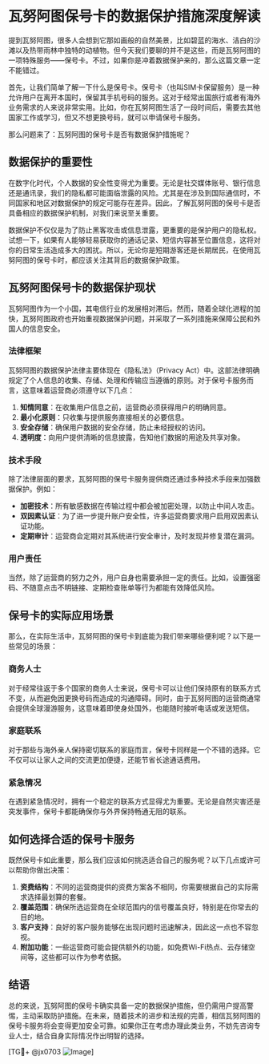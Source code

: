 # 瓦努阿图保号卡的数据保护措施深度解读

提到瓦努阿图，很多人会想到它那如画般的自然美景，比如碧蓝的海水、洁白的沙滩以及热带雨林中独特的动植物。但今天我们要聊的并不是这些，而是瓦努阿图的一项特殊服务——保号卡。不过，如果你是冲着数据保护来的，那么这篇文章一定不能错过。

首先，让我们简单了解一下什么是保号卡。保号卡（也叫SIM卡保留服务）是一种允许用户在离开本国时，保留其手机号码的服务。这对于经常出国旅行或者有海外业务需求的人来说非常实用。比如，你在瓦努阿图生活了一段时间后，需要去其他国家工作或学习，但又不想更换号码，就可以申请保号卡服务。

那么问题来了：瓦努阿图的保号卡是否有数据保护措施呢？

## 数据保护的重要性

在数字化时代，个人数据的安全性变得尤为重要。无论是社交媒体账号、银行信息还是通讯录，我们的隐私都可能面临泄露的风险。尤其是在涉及到国际通信时，不同国家和地区对数据保护的规定可能存在差异。因此，了解瓦努阿图的保号卡是否具备相应的数据保护机制，对我们来说至关重要。

数据保护不仅仅是为了防止黑客攻击或信息泄露，更重要的是保护用户的隐私权。试想一下，如果有人能够轻易获取你的通话记录、短信内容甚至位置信息，这将对你的日常生活造成多大的困扰。所以，无论你是短期游客还是长期居民，在使用瓦努阿图的保号卡时，都应该关注其背后的数据保护政策。

## 瓦努阿图保号卡的数据保护现状

瓦努阿图作为一个小国，其电信行业的发展相对滞后。然而，随着全球化进程的加快，瓦努阿图政府也开始重视数据保护问题，并采取了一系列措施来保障公民和外国人的信息安全。

### 法律框架

瓦努阿图的数据保护法律主要体现在《隐私法》（Privacy Act）中。这部法律明确规定了个人信息的收集、存储、处理和传输应当遵循的原则。对于保号卡服务而言，这意味着运营商必须遵守以下几点：

1. **知情同意**：在收集用户信息之前，运营商必须获得用户的明确同意。
2. **最小化原则**：只收集与提供服务直接相关的必要信息。
3. **安全存储**：确保用户数据的安全存储，防止未经授权的访问。
4. **透明度**：向用户提供清晰的信息披露，告知他们数据的用途及共享对象。

### 技术手段

除了法律层面的要求，瓦努阿图的保号卡服务提供商还通过多种技术手段来加强数据保护。例如：

- **加密技术**：所有敏感数据在传输过程中都会被加密处理，以防止中间人攻击。
- **双因素认证**：为了进一步提升账户安全性，许多运营商要求用户启用双因素认证功能。
- **定期审计**：运营商会定期对其系统进行安全审计，及时发现并修复潜在漏洞。

### 用户责任

当然，除了运营商的努力之外，用户自身也需要承担一定的责任。比如，设置强密码、不随意点击不明链接、定期检查账单等行为都能有效降低风险。

## 保号卡的实际应用场景

那么，在实际生活中，瓦努阿图的保号卡到底能为我们带来哪些便利呢？以下是一些常见的场景：

### 商务人士

对于经常往返于多个国家的商务人士来说，保号卡可以让他们保持原有的联系方式不变，从而避免因更换号码而造成的沟通障碍。同时，由于瓦努阿图的运营商通常会提供全球漫游服务，这意味着即使身处国外，也能随时接听电话或发送短信。

### 家庭联系

对于那些与海外亲人保持密切联系的家庭而言，保号卡同样是一个不错的选择。它不仅可以让家人之间的交流更加便捷，还能节省长途通话费用。

### 紧急情况

在遇到紧急情况时，拥有一个稳定的联系方式显得尤为重要。无论是自然灾害还是突发事件，保号卡都能确保你与外界保持畅通无阻的联系。

## 如何选择合适的保号卡服务

既然保号卡如此重要，那么我们应该如何挑选适合自己的服务呢？以下几点或许可以帮助你做出决策：

1. **资费结构**：不同的运营商提供的资费方案各不相同，你需要根据自己的实际需求选择最划算的套餐。
2. **覆盖范围**：确保所选运营商在全球范围内的信号覆盖良好，特别是在你常去的目的地。
3. **客户支持**：良好的客户服务能够在出现问题时迅速解决，因此这一点也不容忽视。
4. **附加功能**：一些运营商可能会提供额外的功能，如免费Wi-Fi热点、云存储空间等，这些都可以作为参考依据。

## 结语

总的来说，瓦努阿图的保号卡确实具备一定的数据保护措施，但仍需用户提高警惕，主动采取防护措施。在未来，随着技术的进步和法规的完善，相信瓦努阿图的保号卡服务将会变得更加安全可靠。如果你正在考虑办理此类业务，不妨先咨询专业人士，结合自身实际情况作出明智的选择。

[TG💪+ @jx0703 ![Image](https://github.com/user-attachments/assets/dbca1d08-cadb-493c-b0ec-ad6f7a83f270)]